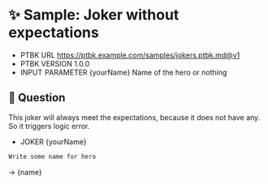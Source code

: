 # ✨ Sample: Joker without expectations

-   PTBK URL https://ptbk.example.com/samples/jokers.ptbk.md@v1
-   PTBK VERSION 1.0.0
-   INPUT  PARAMETER {yourName} Name of the hero or nothing

## 💬 Question

This joker will always meet the expectations, because it does not have any.
So it triggers logic error.

-   JOKER {yourName}

```markdown
Write some name for hero
```

-> {name}
